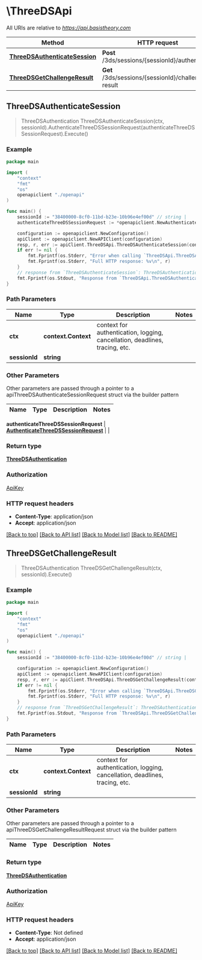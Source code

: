 # \ThreeDSApi

All URIs are relative to *https://api.basistheory.com*

Method | HTTP request | Description
------------- | ------------- | -------------
[**ThreeDSAuthenticateSession**](ThreeDSApi.md#ThreeDSAuthenticateSession) | **Post** /3ds/sessions/{sessionId}/authenticate | 
[**ThreeDSGetChallengeResult**](ThreeDSApi.md#ThreeDSGetChallengeResult) | **Get** /3ds/sessions/{sessionId}/challenge-result | 



## ThreeDSAuthenticateSession

> ThreeDSAuthentication ThreeDSAuthenticateSession(ctx, sessionId).AuthenticateThreeDSSessionRequest(authenticateThreeDSSessionRequest).Execute()



### Example

```go
package main

import (
    "context"
    "fmt"
    "os"
    openapiclient "./openapi"
)

func main() {
    sessionId := "38400000-8cf0-11bd-b23e-10b96e4ef00d" // string | 
    authenticateThreeDSSessionRequest := *openapiclient.NewAuthenticateThreeDSSessionRequest("AuthenticationCategory_example", "AuthenticationType_example", *openapiclient.NewThreeDSRequestorInfo()) // AuthenticateThreeDSSessionRequest |  (optional)

    configuration := openapiclient.NewConfiguration()
    apiClient := openapiclient.NewAPIClient(configuration)
    resp, r, err := apiClient.ThreeDSApi.ThreeDSAuthenticateSession(context.Background(), sessionId).AuthenticateThreeDSSessionRequest(authenticateThreeDSSessionRequest).Execute()
    if err != nil {
        fmt.Fprintf(os.Stderr, "Error when calling `ThreeDSApi.ThreeDSAuthenticateSession``: %v\n", err)
        fmt.Fprintf(os.Stderr, "Full HTTP response: %v\n", r)
    }
    // response from `ThreeDSAuthenticateSession`: ThreeDSAuthentication
    fmt.Fprintf(os.Stdout, "Response from `ThreeDSApi.ThreeDSAuthenticateSession`: %v\n", resp)
}
```

### Path Parameters


Name | Type | Description  | Notes
------------- | ------------- | ------------- | -------------
**ctx** | **context.Context** | context for authentication, logging, cancellation, deadlines, tracing, etc.
**sessionId** | **string** |  | 

### Other Parameters

Other parameters are passed through a pointer to a apiThreeDSAuthenticateSessionRequest struct via the builder pattern


Name | Type | Description  | Notes
------------- | ------------- | ------------- | -------------

 **authenticateThreeDSSessionRequest** | [**AuthenticateThreeDSSessionRequest**](AuthenticateThreeDSSessionRequest.md) |  | 

### Return type

[**ThreeDSAuthentication**](ThreeDSAuthentication.md)

### Authorization

[ApiKey](../README.md#ApiKey)

### HTTP request headers

- **Content-Type**: application/json
- **Accept**: application/json

[[Back to top]](#) [[Back to API list]](../README.md#documentation-for-api-endpoints)
[[Back to Model list]](../README.md#documentation-for-models)
[[Back to README]](../README.md)


## ThreeDSGetChallengeResult

> ThreeDSAuthentication ThreeDSGetChallengeResult(ctx, sessionId).Execute()



### Example

```go
package main

import (
    "context"
    "fmt"
    "os"
    openapiclient "./openapi"
)

func main() {
    sessionId := "38400000-8cf0-11bd-b23e-10b96e4ef00d" // string | 

    configuration := openapiclient.NewConfiguration()
    apiClient := openapiclient.NewAPIClient(configuration)
    resp, r, err := apiClient.ThreeDSApi.ThreeDSGetChallengeResult(context.Background(), sessionId).Execute()
    if err != nil {
        fmt.Fprintf(os.Stderr, "Error when calling `ThreeDSApi.ThreeDSGetChallengeResult``: %v\n", err)
        fmt.Fprintf(os.Stderr, "Full HTTP response: %v\n", r)
    }
    // response from `ThreeDSGetChallengeResult`: ThreeDSAuthentication
    fmt.Fprintf(os.Stdout, "Response from `ThreeDSApi.ThreeDSGetChallengeResult`: %v\n", resp)
}
```

### Path Parameters


Name | Type | Description  | Notes
------------- | ------------- | ------------- | -------------
**ctx** | **context.Context** | context for authentication, logging, cancellation, deadlines, tracing, etc.
**sessionId** | **string** |  | 

### Other Parameters

Other parameters are passed through a pointer to a apiThreeDSGetChallengeResultRequest struct via the builder pattern


Name | Type | Description  | Notes
------------- | ------------- | ------------- | -------------


### Return type

[**ThreeDSAuthentication**](ThreeDSAuthentication.md)

### Authorization

[ApiKey](../README.md#ApiKey)

### HTTP request headers

- **Content-Type**: Not defined
- **Accept**: application/json

[[Back to top]](#) [[Back to API list]](../README.md#documentation-for-api-endpoints)
[[Back to Model list]](../README.md#documentation-for-models)
[[Back to README]](../README.md)

